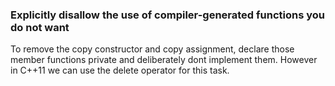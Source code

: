  ### Explicitly disallow the use of compiler-generated functions you do not want

To remove the copy constructor and copy assignment, declare those member functions private and deliberately dont implement them.
However in C++11 we can use the delete operator for this task.